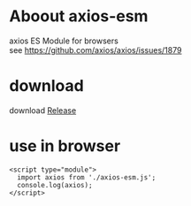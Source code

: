 # Aboout axios-esm
axios ES Module for browsers   
see https://github.com/axios/axios/issues/1879     
# download
download  [Release](https://github.com/risol/axios-esm/releases)
# use in browser
```
<script type="module">
  import axios from './axios-esm.js';
  console.log(axios);
</script>
```
